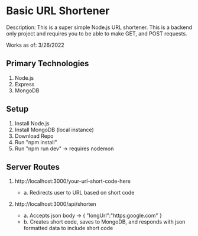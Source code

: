 # Basic URL Shortener

Description: This is a super simple Node.js URL shortener. This is a backend only project and requires you to be able to make GET, and POST requests.

Works as of: 3/26/2022

## Primary Technologies

1. Node.js
2. Express
3. MongoDB

## Setup

1. Install Node.js
2. Install MongoDB (local instance)
3. Download Repo
4. Run "npm install"
5. Run "npm run dev" -> requires nodemon

## Server Routes

1. http://localhost:3000/your-url-short-code-here
   - a. Redirects user to URL based on short code

2. http://localhost:3000/api/shorten
   - a. Accepts json body -> { "longUrl":"https:google.com" }
   - b. Creates short code, saves to MongoDB, and responds with json formatted data to include short code
